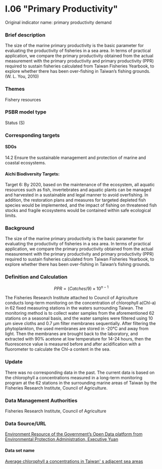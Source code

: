 # I.06 "Primary Productivity"
Original indicator name: primary productivity demand
<script type="text/javascript" src="http://cdn.mathjax.org/mathjax/latest/MathJax.js?config=TeX-AMS-MML_HTMLorMML"></script>

### Brief description
The size of the marine primary productivity is the basic parameter for evaluating the productivity of fisheries in a sea area. In terms of practical application, we compare the primary productivity obtained from the actual measurement with the primary productivity and primary productivity (PPR) required to sustain fisheries calculated from Taiwan Fisheries Yearbook, to explore whether there has been over-fishing in Taiwan’s fishing grounds. (W. L. You, 2010)
### Themes
Fishery resources
### PSBR model type
Status (S)
### Corresponding targets
#### SDGs
14.2 Ensure the sustainable management and protection of marine and coastal ecosystems.
#### Aichi Biodiversity Targets:
Target 6: By 2020, based on the maintenance of the ecosystem, all aquatic resources such as fish, invertebrates and aquatic plants can be managed and harvested in a sustainable and legal manner to avoid overfishing. In addition, the restoration plans and measures for targeted depleted fish species would be implemented, and the impact of fishing on threatened fish stocks and fragile ecosystems would be contained within safe ecological limits.
### Background
The size of the marine primary productivity is the basic parameter for evaluating the productivity of fisheries in a sea area. In terms of practical application, we compare the primary productivity obtained from the actual measurement with the primary productivity and primary productivity (PPR) required to sustain fisheries calculated from Taiwan Fisheries Yearbook, to explore whether there has been over-fishing in Taiwan’s fishing grounds.
### Definition and Calculation

$$ PPR=(Catches/9)\times10^{n-1} $$

The Fisheries Research Institute attached to Council of Agriculture conducts long-term monitoring on the concentration of chlorophyll a(Chl-a) in 62 fixed measuring stations in the waters surrounding Taiwan. The monitoring method is to collect water samples from the aforementioned 62 stations on a seasonal basis, and the water samples were filtered using 10 μm sieve cloths and 0.7 μm filter membranes sequentially. After filtering the phytoplankton, the used membranes are stored in -20℃ and away from light. Then the membranes are brought back to the laboratory, and extracted with 90% acetone at low temperature for 14-24 hours, then the fluorescence value is measured before and after acidification with a fluorometer to calculate the Chl-a content in the sea.
### Update
There was no corresponding data in the past. The current data is based on the chlorophyll a concentrations measured in a long-term monitoring program at the 62 stations in the surrounding marine areas of Taiwan by the Fisheries Research Institute, Council of Agriculture.
### Data Management Authorities
Fisheries Research Institute, Council of Agriculture
### Data Source/URL
[Environment Resource of the Government’s Open Data platform from Environmental Protection Administration, Executive Yuan](https://opendata.epa.gov.tw)
#### Data set name
[Average chlorophyll a concentrations in Taiwan' s adjacent sea areas](https://opendata.epa.gov.tw/Data/Contents/WAT00497/)